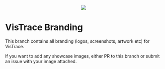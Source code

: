 <p align="center">
<img src="https://github.com/Derpius/VisTrace/blob/branding/banner.png?raw=true" />
</p>

# VisTrace Branding

This branch contains all branding (logos, screenshots, artwork etc) for VisTrace.  

If you want to add any showcase images, either PR to this branch or submit an issue with your image attached.  
